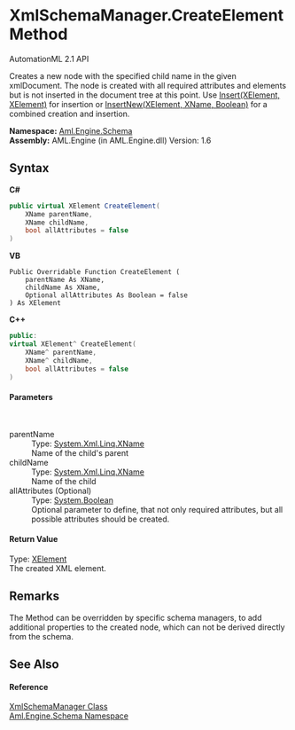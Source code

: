 # XmlSchemaManager.CreateElement Method 
AutomationML 2.1 API 

Creates a new node with the specified child name in the given xmlDocument. The node is created with all required attributes and elements but is not inserted in the document tree at this point. Use <a href="M_Aml_Engine_Schema_XmlSchemaManager_Insert">Insert(XElement, XElement)</a> for insertion or <a href="M_Aml_Engine_Schema_XmlSchemaManager_InsertNew">InsertNew(XElement, XName, Boolean)</a> for a combined creation and insertion.

**Namespace:**&nbsp;<a href="N_Aml_Engine_Schema">Aml.Engine.Schema</a><br />**Assembly:**&nbsp;AML.Engine (in AML.Engine.dll) Version: 1.6

## Syntax

**C#**<br />
``` C#
public virtual XElement CreateElement(
	XName parentName,
	XName childName,
	bool allAttributes = false
)
```

**VB**<br />
``` VB
Public Overridable Function CreateElement ( 
	parentName As XName,
	childName As XName,
	Optional allAttributes As Boolean = false
) As XElement
```

**C++**<br />
``` C++
public:
virtual XElement^ CreateElement(
	XName^ parentName, 
	XName^ childName, 
	bool allAttributes = false
)
```


#### Parameters
&nbsp;<dl><dt>parentName</dt><dd>Type: <a href="https://docs.microsoft.com/dotnet/api/system.xml.linq.xname" target="_parent" rel="noopener noreferrer">System.Xml.Linq.XName</a><br />Name of the child's parent</dd><dt>childName</dt><dd>Type: <a href="https://docs.microsoft.com/dotnet/api/system.xml.linq.xname" target="_parent" rel="noopener noreferrer">System.Xml.Linq.XName</a><br />Name of the child</dd><dt>allAttributes (Optional)</dt><dd>Type: <a href="https://docs.microsoft.com/dotnet/api/system.boolean" target="_parent" rel="noopener noreferrer">System.Boolean</a><br />Optional parameter to define, that not only required attributes, but all possible attributes should be created.</dd></dl>

#### Return Value
Type: <a href="https://docs.microsoft.com/dotnet/api/system.xml.linq.xelement" target="_parent" rel="noopener noreferrer">XElement</a><br />The created XML element.

## Remarks
The Method can be overridden by specific schema managers, to add additional properties to the created node, which can not be derived directly from the schema.

## See Also


#### Reference
<a href="T_Aml_Engine_Schema_XmlSchemaManager">XmlSchemaManager Class</a><br /><a href="N_Aml_Engine_Schema">Aml.Engine.Schema Namespace</a><br />